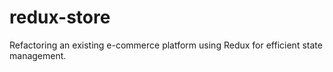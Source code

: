 # redux-store
Refactoring an existing e-commerce platform using Redux for efficient state management.

